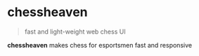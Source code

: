 # chessheaven

> fast and light-weight web chess UI

**chessheaven** makes chess for esportsmen fast and responsive
